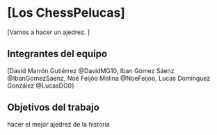 # [Los ChessPelucas]

[Vamos a hacer un ajedrez. ]

## Integrantes del equipo

[David Marrón Gutiérrez @DavidMG10,
Iban Gómez Sáenz @IbanGomezSaenz,
Noé Feijóo Molina @NoeFeijoo,
Lucas Domínguez González @LucasDG0]

## Objetivos del trabajo

hacer el mejor ajedrez de la historia 

